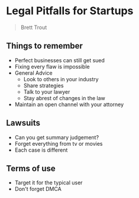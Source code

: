 # Legal Pitfalls for Startups

> Brett Trout

## Things to remember

- Perfect businesses can still get sued
- Fixing every flaw is impossible
- General Advice
  - Look to others in your industry
  - Share strategies
  - Talk to your lawyer
  - Stay abrest of changes in the law
- Maintain an open channel with your attorney

## Lawsuits

- Can you get summary judgement?
- Forget everything from tv or movies
- Each case is different

## Terms of use

- Target it for the typical user
- Don't forget DMCA
